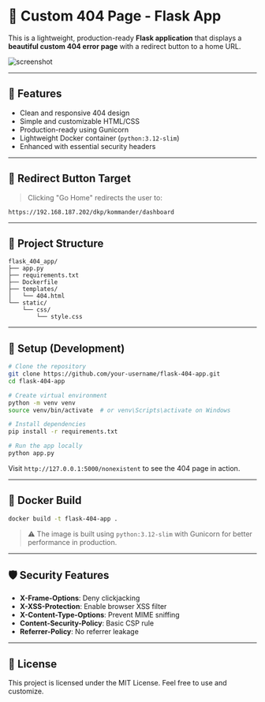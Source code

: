 # 🚫 Custom 404 Page - Flask App

This is a lightweight, production-ready **Flask application** that displays a **beautiful custom 404 error page** with a redirect button to a home URL.

![screenshot](https://user-images.githubusercontent.com/your-image-path/404-preview.png)

---

## 🔧 Features

- Clean and responsive 404 design
- Simple and customizable HTML/CSS
- Production-ready using Gunicorn
- Lightweight Docker container (`python:3.12-slim`)
- Enhanced with essential security headers

---

## 🔗 Redirect Button Target

> Clicking "Go Home" redirects the user to:
```
https://192.168.187.202/dkp/kommander/dashboard
```

---

## 📁 Project Structure

```
flask_404_app/
├── app.py
├── requirements.txt
├── Dockerfile
├── templates/
│   └── 404.html
└── static/
    └── css/
        └── style.css
```

---

## 🚀 Setup (Development)

```bash
# Clone the repository
git clone https://github.com/your-username/flask-404-app.git
cd flask-404-app

# Create virtual environment
python -m venv venv
source venv/bin/activate  # or venv\Scripts\activate on Windows

# Install dependencies
pip install -r requirements.txt

# Run the app locally
python app.py
```

Visit `http://127.0.0.1:5000/nonexistent` to see the 404 page in action.

---

## 🐳 Docker Build

```bash
docker build -t flask-404-app .
```

> ⚠️ The image is built using `python:3.12-slim` with Gunicorn for better performance in production.

---

## 🛡️ Security Features

- **X-Frame-Options**: Deny clickjacking
- **X-XSS-Protection**: Enable browser XSS filter
- **X-Content-Type-Options**: Prevent MIME sniffing
- **Content-Security-Policy**: Basic CSP rule
- **Referrer-Policy**: No referrer leakage

---

## 📄 License

This project is licensed under the MIT License. Feel free to use and customize.
